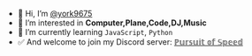 - 👋 Hi, I’m [@york9675](https://github.com/york9675)
- 👀 I’m interested in **Computer,Plane,Code,DJ,Music**
- 🌱 I’m currently learning `JavaScript`, `Python`
- ✅ And welcome to join my Discord server: [ℙ𝕦𝕣𝕤𝕦𝕚𝕥 𝕠𝕗 𝕊𝕡𝕖𝕖𝕕](https://discord.gg/gASqnJYCWc)
